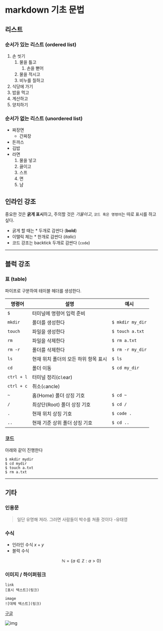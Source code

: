 # markdown 기초 문법

## 리스트

### 순서가 있는 리스트 (ordered list)
1. 손 씻기
   1. 물을 틀고
      1. 손을 뻗어
   2. 물을 적시고
   3. 비누를 칠하고
2. 식당에 가기
3. 밥을 먹고
4. 계산하고
5. 양치하기

### 순서가 없는 리스트 (unordered list)
- 짜장면
  - 간짜장
- 돈까스
- 김밥
- 라면
    1. 물을 넣고
    2. 끓이고
    3. 스프
    4. 면
    5. 냠

## 인라인 강조
중요한 것은 **굵게 표시**하고, 주의할 것은 *기울이고*, `코드 혹은 명령어`는 따로 표시를 하고싶다.
- 굵게 할 때는 * 두개로 감싼다 (**bold**)
- 이탤릭 체는 * 한개로 감싼다 (*italic*)
- 코드 강조는 backtick 두개로 감싼다 (`code`)

---

## 블럭 강조

### 표 (table)
파이프로 구분하여 테이블 헤더를 생성한다.

|명령어|설명|예시|
|-|-|-|
|`$`|터미널에 명령어 입력 준비| |
|`mkdir`|폴더를 생성한다|`$ mkdir my_dir`|
|`touch`|파일을 생성한다|`$ touch a.txt` |
|`rm`|파일을 삭제한다|`$ rm a.txt` |
|`rm -r`|폴더를 삭제한다 |`$ rm -r my_dir` |
|`ls`|현재 위치 폴더의 모든 하위 항목 표시 |`$ ls`|
|`cd`|폴더 이동 |`$ cd my_dir` |
|`ctrl + l` |터미널 정리(c`l`ear) | |
|`ctrl + c` |취소(`c`ancle)| |
|`~`|홈(Home) 폴더 상징 기호 |`$ cd ~`|
|`/`|최상단(Root) 폴더 상징 기호 |`$ cd /`|
|`.`|현재 위치 상징 기호 |`$ code .`|
|`..`|현재 기준 상위 폴더 상징 기호|`$ cd ..`|


### 코드
아래와 같이 진행한다
```
$ mkdir mydir
$ cd mydir
$ touch a.txt
$ rm a.txt
```
---

## 기타

### 인용문

> 일단 유명해 져라. 그러면 사람들이 박수를 쳐줄 것이다
> -유태영

### 수식
- 인라인 수식 $x + y$
- 블럭 수식

$$
\mathbb{N} = \{ a \in \mathbb{Z} : a > 0 \}
$$

### 이미지 / 하이퍼링크
```
link
[표시 텍스트](링크) 

image
![대체 텍스트](링크)
```

[구글](https://google.com)

![img](https://cdn.travie.com/news/photo/first/201710/img_19975_1.jpg)